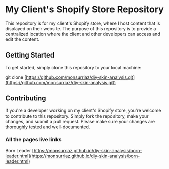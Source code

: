 # My Client's Shopify Store Repository

This repository is for my client's Shopify store, where I host content that is displayed on their website. The purpose of this repository is to provide a centralized location where the client and other developers can access and edit the content.

## Getting Started

To get started, simply clone this repository to your local machine:

git clone [https://github.com/monsurriaz/diy-skin-analysis.git](https://github.com/monsurriaz/diy-skin-analysis.git)

## Contributing

If you're a developer working on my client's Shopify store, you're welcome to contribute to this repository. Simply fork the repository, make your changes, and submit a pull request. Please make sure your changes are thoroughly tested and well-documented.


### All the pages live links

Born Leader [https://monsurriaz.github.io/diy-skin-analysis/born-leader.html](https://monsurriaz.github.io/diy-skin-analysis/born-leader.html)
